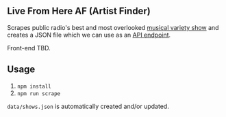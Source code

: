 ## Live From Here AF (Artist Finder)
Scrapes public radio's best and most overlooked [musical variety show](https://www.livefromhere.org/) and creates a JSON file which we can use as an [API endpoint](https://5iwwhjx9hc.execute-api.us-east-1.amazonaws.com/lfh).

Front-end TBD.

## Usage
1. `npm install`
2. `npm run scrape`

`data/shows.json` is automatically created and/or updated.